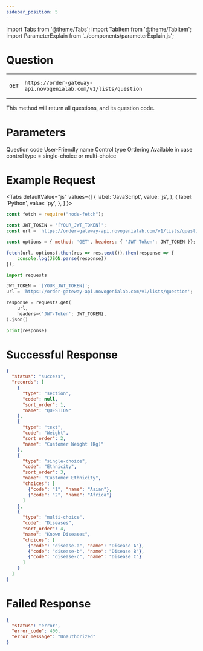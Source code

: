 ```yaml
---
sidebar_position: 5
---
```


import Tabs from '@theme/Tabs';
import TabItem from '@theme/TabItem';
import ParameterExplain from '../components/parameterExplain.js';

# Question

<table>
<tr class="api">
<td class="api">

```text
GET
```

</td>
<td class="api">

```text
https://order-gateway-api.novogenialab.com/v1/lists/question
```

</td>
</tr>
</table>

This method will return all questions, and its question code.

# Parameters

<ParameterExplain parameter="code" typ="string" defaultVal="">
Question code
</ParameterExplain>

<ParameterExplain parameter="name" typ="string" defaultVal="">
User-Friendly name
</ParameterExplain>

<ParameterExplain parameter="type" typ="string" defaultVal="" possibleValues='["section", "text", "single-choice", "multi-choice"]'>
Control type
</ParameterExplain>

<ParameterExplain parameter="sort_order" typ="string" defaultVal="">
Ordering
</ParameterExplain>

<ParameterExplain parameter="choices" typ="string" defaultVal="">
Available in case control type = single-choice or multi-choice
</ParameterExplain>

# Example Request

<Tabs
defaultValue="js"
values={[
{ label: 'JavaScript', value: 'js', },
{ label: 'Python', value: 'py', },
]
}>
<TabItem value="js">

```jsx
const fetch = require("node-fetch");

const JWT_TOKEN = '[YOUR_JWT_TOKEN]';
const url = 'https://order-gateway-api.novogenialab.com/v1/lists/question';

const options = { method: 'GET', headers: { 'JWT-Token': JWT_TOKEN }};

fetch(url, options).then(res => res.text()).then(response => {
    console.log(JSON.parse(response))
});
```

</TabItem>
<TabItem value="py">

```py
import requests

JWT_TOKEN = '[YOUR_JWT_TOKEN]';
url = 'https://order-gateway-api.novogenialab.com/v1/lists/question';

response = requests.get(
    url,
    headers={'JWT-Token': JWT_TOKEN},
).json()

print(response)
```

</TabItem>
</Tabs>

# Successful Response

```json
{
  "status": "success",
  "records": [
    {
      "type": "section",
      "code": null,
      "sort_order": 1,
      "name": "QUESTION"
    },
    {
      "type": "text",
      "code": "Weight",
      "sort_order": 2,
      "name": "Customer Weight (Kg)"
    },
    {
      "type": "single-choice",
      "code": "Ethnicity",
      "sort_order": 3,
      "name": "Customer Ethnicity",
      "choices": [
        {"code": "1", "name": "Asian"},
        {"code": "2", "name": "Africa"}
      ]
    },
    {
      "type": "multi-choice",
      "code": "Diseases",
      "sort_order": 4,
      "name": "Known Diseases",
      "choices": [
        {"code": "disease-a", "name": "Disease A"},
        {"code": "disease-b", "name": "Disease B"},
        {"code": "disease-c", "name": "Disease C"}
      ]
    }
  ]
}
```

# Failed Response

```json
{
  "status": "error",
  "error_code": 400,
  "error_message": "Unauthorized"
}
```